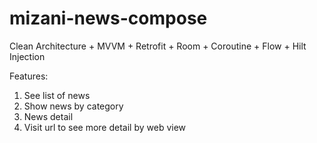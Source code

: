 # mizani-news-compose

Clean Architecture + MVVM + Retrofit + Room + Coroutine + Flow + Hilt Injection


Features:
1. See list of news
2. Show news by category
3. News detail
4. Visit url to see more detail by web view

